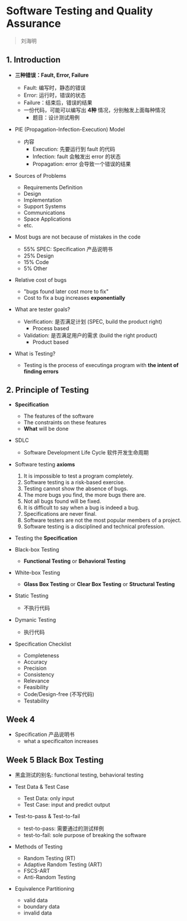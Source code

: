 # Software Testing and Quality Assurance

> 刘海明

## 1. Introduction

* **三种错误：Fault, Error, Failure**
  * Fault: 编写时，静态的错误
  * Error: 运行时，错误的状态
  * Failure：结束后，错误的结果
  * 一份代码，可能可以编写出 **4种** 情况，分别触发上面每种情况
    * 题目：设计测试用例

* PIE (Propagation-Infection-Execution) Model
  * 内容
    * Execution: 先要运行到 fault 的代码
    * Infection: fault 会触发出 error 的状态
    * Propagation: error 会导致一个错误的结果

* Sources of Problems
  * Requirements Definition
  * Design
  * Implementation
  * Support Systems
  * Communications
  * Space Applications
  * etc.

* Most bugs are not because of mistakes in the code
  * 55% SPEC: Specification 产品说明书
  * 25% Design
  * 15% Code
  * 5% Other

* Relative cost of bugs
  * "bugs found later cost more to fix"
  * Cost to fix a bug increases **exponentially**

* What are tester goals?
  * Verification: 是否满足计划 (SPEC, build the product right)
    * Process based
  * Validation: 是否满足用户的需求 (build the right product)
    * Product based

* What is Testing?
  * Testing is the process of executinga program with **the intent of finding errors**

## 2. Principle of Testing

* **Specification**
  * The features of the software
  * The constraints on these features
  * **What** will be done

* SDLC
  * Software Development Life Cycle 软件开发生命周期

* Software testing **axioms**
  1. It is impossible to test a program completely.
  2. Software testing is a risk-based exercise.
  3. Testing cannot show the absence of bugs.
  4. The more bugs you find, the more bugs there are.
  5. Not all bugs found will be fixed.
  6. It is difficult to say when a bug is indeed a bug.
  7. Specifications are never final.
  8. Software testers are not the most popular members of a project.
  9. Software testing is a disciplined and technical profession.

* Testing the **Specification**

* Black-box Testing
  * **Functional Testing** or **Behavioral Testing**
* White-box Testing
  * **Glass Box Testing** or **Clear Box Testing** or **Structural Testing**
* Static Testing
  * 不执行代码
* Dymanic Testing
  * 执行代码

* Specification Checklist
  * Completeness
  * Accuracy
  * Precision
  * Consistency
  * Relevance
  * Feasibility
  * Code/Design-free (不写代码)
  * Testability


## Week 4

* Specification 产品说明书
  * what a specificaiton increases

## Week 5 Black Box Testing

* 黑盒测试的别名: functional testing, behavioral testing

* Test Data & Test Case
  * Test Data: only input
  * Test Case: input and predict output

* Test-to-pass & Test-to-fail
  * test-to-pass: 需要通过的测试样例
  * test-to-fail: sole purpose of breaking the software

* Methods of Testing
  * Random Testing (RT)
  * Adaptive Random Testing (ART)
  * FSCS-ART
  * Anti-Random Testing

* Equivalence Partitioning
  * valid data
  * boundary data
  * invalid data
